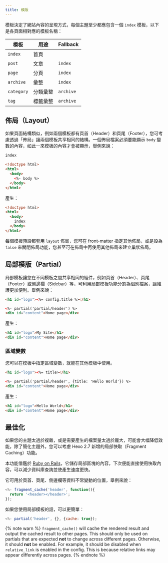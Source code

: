 ```yaml
---
title: 模版
---
```


模板決定了網站內容的呈現方式，每個主題至少都應包含一個 `index` 模板，以下是各頁面相對應的模板名稱：

| 模板       | 用途     | Fallback  |
| ---------- | -------- | --------- |
| `index`    | 首頁     |
| `post`     | 文章     | `index`   |
| `page`     | 分頁     | `index`   |
| `archive`  | 彙整     | `index`   |
| `category` | 分類彙整 | `archive` |
| `tag`      | 標籤彙整 | `archive` |

## 佈局（Layout）

如果頁面結構類似，例如兩個模板都有頁首（Header）和頁尾（Footer），您可考慮透過「佈局」讓兩個模板共享相同的結構。一個佈局檔案必須要能顯示 `body` 變數的內容，如此一來模板的內容才會被顯示，舉例來說：

```html index.ejs
index
```

```html layout.ejs
<!doctype html>
<html>
  <body>
    <%- body %>
  </body>
</html>
```

產生：

```html
<!doctype html>
<html>
  <body>
    index
  </body>
</html>
```

每個模板預設都套用 `layout` 佈局，您可在 front-matter 指定其他佈局，或是設為 `false` 來關閉佈局功能，您甚至可在佈局中再使用其他佈局來建立巢狀佈局。

## 局部模版（Partial）

局部模板讓您在不同模板之間共享相同的組件，例如頁首（Header）、頁尾（Footer）或側邊欄（Sidebar）等，可利用局部模板功能分割為個別檔案，讓維護更加便利。舉例來說：

```html partial/header.ejs
<h1 id="logo"><%= config.title %></h1>
```

```html index.ejs
<%- partial('partial/header') %>
<div id="content">Home page</div>
```

產生：

```html
<h1 id="logo">My Site</h1>
<div id="content">Home page</div>
```

### 區域變數

您可以在模板中指定區域變數，就能在其他模板中使用。

```html partial/header.ejs
<h1 id="logo"><%= title></h1>
```

```html index.ejs
<%- partial('partial/header', {title: 'Hello World'}) %>
<div id="content">Home page</div>
```

產生：

```html
<h1 id="logo">Hello World</h1>
<div id="content">Home page</div>
```

## 最佳化

如果您的主題太過於複雜，或是需要產生的檔案量太過於龐大，可能會大幅降低效能，除了簡化主題外，您可以考慮 Hexo 2.7 新增的局部快取（Fragment Caching）功能。

本功能借鑑於 [Ruby on Rails](http://guides.rubyonrails.org/caching_with_rails.html#fragment-caching)，它儲存局部區塊的內容，下次便能直接使用快取內容，可以減少資料庫查詢並使產生速度更快。

它可用於頁首、頁尾、側邊欄等資料不常變動的位置，舉例來說：

```js
<%- fragment_cache('header', function(){
  return '<header></header>';
});
```

如果您使用局部模板的話，可以更簡單：

```js
<%- partial('header', {}, {cache: true});
```

{% note warn %}
`fragment_cache()` will cache the rendered result and output the cached result to other pages. This should only be used on partials that are expected **not** to change across different pages. Otherwise, it should **not** be enabled.
For example, it should be disabled when `relative_link` is enabled in the config. This is because relative links may appear differently across pages.
{% endnote %}
